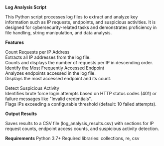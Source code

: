 **Log Analysis Script**

This Python script processes log files to extract and analyze key information such as IP requests, endpoints, and suspicious activities. It is designed for cybersecurity-related tasks and demonstrates proficiency in file handling, string manipulation, and data analysis.

**Features**

Count Requests per IP Address\
Extracts all IP addresses from the log file.\
Counts and displays the number of requests per IP in descending order.\
Identify the Most Frequently Accessed Endpoint\
Analyzes endpoints accessed in the log file.\
Displays the most accessed endpoint and its count.

Detect Suspicious Activity\
Identifies brute force login attempts based on HTTP status codes (401) or failure messages like "Invalid credentials".\
Flags IPs exceeding a configurable threshold (default: 10 failed attempts).

**Output Results**

Saves results to a CSV file (log_analysis_results.csv) with sections for IP request counts, endpoint access counts, and suspicious activity detection.

**Requirements**
Python 3.7+
Required libraries: collections, re, csv
